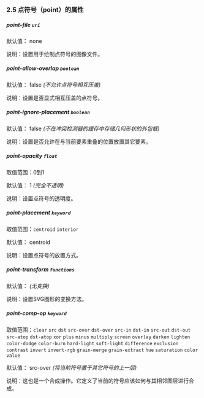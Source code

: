 ### 2.5 点符号（point）的属性

##### point-file `uri`

默认值： none

说明：设置用于绘制点符号的图像文件。

##### point-allow-overlap `boolean`

默认值： false _(不允许点符号相互压盖)_

说明：设置是否显式相互压盖的点符号。

##### point-ignore-placement `boolean`

默认值： false _(不在冲突检测器的缓存中存储几何形状的外包框)_

说明：设置是否允许在与当前要素重叠的位置放置其它要素。

##### point-opacity `float`

取值范围：0到1

默认值： 1 _(完全不透明)_

说明：设置点符号的透明度。

##### point-placement `keyword`

取值范围：`centroid` `interior`

默认值： centroid

说明：设置点符号的放置方式。

##### point-transform `functions`

默认值： _(无变换)_

说明：设置SVG图形的变换方法。

##### point-comp-op `keyword`

取值范围：`clear` `src` `dst` `src-over` `dst-over` `src-in` `dst-in` `src-out` `dst-out` `src-atop` `dst-atop` `xor` `plus` `minus` `multiply` `screen` `overlay` `darken` `lighten` `color-dodge` `color-burn` `hard-light` `soft-light` `difference` `exclusion` `contrast` `invert` `invert-rgb` `grain-merge` `grain-extract` `hue` `saturation` `color` `value`

默认值： src-over _(将当前符号置于其它符号的上一层)_

说明：这也是一个合成操作。它定义了当前的符号应该如何与其相邻图层进行合成。